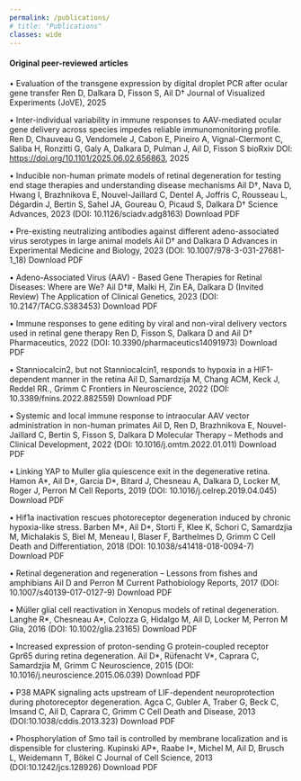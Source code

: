 ```yaml
---
permalink: /publications/
# title: "Publications"
classes: wide
---
```


#### **Original peer-reviewed articles**
•	Evaluation of the transgene expression by digital droplet PCR after ocular gene transfer
Ren D, Dalkara D, Fisson S, Ail D†
Journal of Visualized Experiments (JoVE), 2025

•	Inter-individual variability in immune responses to AAV-mediated ocular gene delivery across species impedes reliable immunomonitoring profile.
Ren D, Chauveau G, Vendomele J, Cabon E, Pineiro A, Vignal-Clermont C, Saliba H, Ronzitti G, Galy A, Dalkara D, Pulman J, Ail D, Fisson S
bioRxiv DOI: https://doi.org/10.1101/2025.06.02.656863, 2025

•	Inducible non-human primate models of retinal degeneration for testing end stage therapies and understanding disease mechanisms 
Ail D†, Nava D, Hwang I, Brazhnikova E, Nouvel-Jaillard C, Dentel A, Joffris C, Rousseau L, Dégardin J, Bertin S, Sahel JA, Goureau O, Picaud S, Dalkara D†
Science Advances, 2023 
(DOI: 10.1126/sciadv.adg8163)  Download PDF

•	Pre-existing neutralizing antibodies against different adeno-associated virus serotypes in large animal models
Ail D† and Dalkara D 
Advances in Experimental Medicine and Biology, 2023
(DOI: 10.1007/978-3-031-27681-1_18) Download PDF      
                           
•	Adeno-Associated Virus (AAV) - Based Gene Therapies for Retinal Diseases: Where are We?
Ail D†#, Malki H, Zin EA, Dalkara D (Invited Review)
The Application of Clinical Genetics, 2023
(DOI: 10.2147/TACG.S383453) Download PDF

•	Immune responses to gene editing by viral and non-viral delivery vectors used in retinal gene therapy
Ren D, Fisson S, Dalkara D and Ail D†
Pharmaceutics, 2022 
(DOI: 10.3390/pharmaceutics14091973) Download PDF

•	Stanniocalcin2, but not Stanniocalcin1, responds to hypoxia in a HIF1-dependent manner in the retina
Ail D, Samardzija M, Chang ACM, Keck J, Reddel RR., Grimm C
Frontiers in Neuroscience, 2022 
(DOI: 10.3389/fnins.2022.882559) Download PDF

•	Systemic and local immune response to intraocular AAV vector administration in non-human primates
Ail D, Ren D, Brazhnikova E, Nouvel-Jaillard C, Bertin S, Fisson S, Dalkara D
Molecular Therapy – Methods and Clinical Development, 2022
(DOI: 10.1016/j.omtm.2022.01.011) Download PDF

•	Linking YAP to Muller glia quiescence exit in the degenerative retina. 
Hamon A*, Ail D*, Garcia D*, Bitard J, Chesneau A, Dalkara D, Locker M, Roger J, Perron M 
Cell Reports, 2019
(DOI: 10.1016/j.celrep.2019.04.045) Download PDF

•	Hif1a inactivation rescues photoreceptor degeneration induced by chronic hypoxia-like stress. 
Barben M*, Ail D*, Storti F, Klee K, Schori C, Samardzjia M, Michalakis S, Biel M, Meneau I, Blaser F, Barthelmes D, Grimm C 
Cell Death and Differentiation, 2018
(DOI: 10.1038/s41418-018-0094-7) Download PDF

•	Retinal degeneration and regeneration – Lessons from fishes and amphibians 
Ail D and Perron M
Current Pathobiology Reports, 2017
(DOI: 10.1007/s40139-017-0127-9) Download PDF    

•	Müller glial cell reactivation in Xenopus models of retinal degeneration. 
Langhe R*, Chesneau A*, Colozza G, Hidalgo M, Ail D, Locker M, Perron M 
Glia, 2016
(DOI: 10.1002/glia.23165) Download PDF

•	Increased expression of proton-sending G protein-coupled receptor Gpr65 during retina degeneration. 
Ail D*, Rüfenacht V*, Caprara C, Samardzjia M, Grimm C 
Neuroscience, 2015
(DOI: 10.1016/j.neuroscience.2015.06.039) Download PDF

•	P38 MAPK signaling acts upstream of LIF-dependent neuroprotection during photoreceptor degeneration. 
Agca C, Gubler A, Traber G, Beck C, Imsand C, Ail D, Caprara C, Grimm C 
Cell Death and Disease, 2013
(DOI:10.1038/cddis.2013.323) Download PDF

•	Phosphorylation of Smo tail is controlled by membrane localization and is dispensible for clustering. 
Kupinski AP*, Raabe I*, Michel M, Ail D, Brusch L, Weidemann T, Bökel C 
Journal of Cell Science, 2013
(DOI:10.1242/jcs.128926) Download PDF

